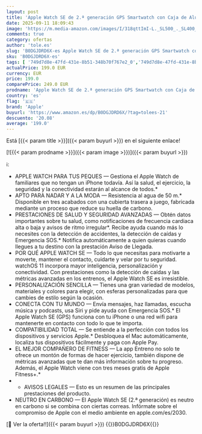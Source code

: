 ```yaml
---
layout: post
title: 'Apple Watch SE de 2.ª generación GPS Smartwatch con Caja de Aluminio en Medianoche de 40 mm y Correa Deportiva Medianoche - Talla M/L. Monitores de entreno y sueño y Resistencia al Agua'
date: 2025-09-11 18:09:43
image: 'https://m.media-amazon.com/images/I/318qttImI-L._SL500_._SL400_.jpg'
comments: true
category: ofertas
author: 'tole.es'
slug: 'B0DGJDRD6X-es Apple Watch SE de 2.ª generación GPS Smartwatch con Caja...'
sku: 'B0DGJDRD6X-es'
tags: [ '749d7d8e-47fd-431e-8b51-348b70f767e2_0','749d7d8e-47fd-431e-8b51-348b70f767e2_9801','Arborist Merchandising Root','Electrónica','Self Service','Smartwatches','Special Features Stores','Tecnología para vestir','Wireless Category page - Wearables','apple','🇪🇸', ]
actualPrice: 199.0 EUR
currency: EUR
price: 199.0
comparePrice: 249.0 EUR
prodname: 'Apple Watch SE de 2.ª generación GPS Smartwatch con Caja de Aluminio en Medianoche de 40 mm y Correa Deportiva Medianoche - Talla M/L. Monitores de entreno y sueño y Resistencia al Agua'
country: 'es'
flag: '🇪🇸'
brand: 'Apple'
buyurl: 'https://www.amazon.es/dp/B0DGJDRD6X/?tag=tolees-21'
descuento: '20.08'
average: '199.0'
---
```


Está [{{< param title >}}]({{< param buyurl >}}) en el siguiente enlace!

[![{{< param prodname >}}]({{< param image >}})]({{< param buyurl >}})

ℹ️:

- APPLE WATCH PARA TUS PEQUES — Gestiona el Apple Watch de familiares que no tengan un iPhone todavía. Así la salud, el ejercicio, la seguridad y la conectividad estarán al alcance de todos.*
- APTO PARA NADAR Y A LA MODA — Resistencia al agua de 50 m.* Disponible en tres acabados con una cubierta trasera a juego, fabricada mediante un proceso que reduce su huella de carbono.
- PRESTACIONES DE SALUD Y SEGURIDAD AVANZADAS — Obtén datos importantes sobre tu salud, como notificaciones de frecuencia cardiaca alta o baja y avisos de ritmo irregular*. Recibe ayuda cuando más lo necesites con la detección de accidentes, la detección de caídas y Emergencia SOS.* Notifica automáticamente a quien quieras cuando llegues a tu destino con la prestación Aviso de Llegada.
- POR QUÉ APPLE WATCH SE — Todo lo que necesitas para motivarte a moverte, mantener el contacto, cuidarte y velar por tu seguridad. watchOS 11 incorpora mayor inteligencia, personalización y conectividad. Con prestaciones como la detección de caídas y las métricas avanzadas en los entrenos, el Apple Watch SE es irresistible.
- PERSONALIZACIÓN SENCILLA — Tienes una gran variedad de modelos, materiales y colores para elegir, con esferas personalizadas para que cambies de estilo según la ocasión.
- CONECTA CON TU MUNDO — Envía mensajes, haz llamadas, escucha música y podcasts, usa Siri y pide ayuda con Emergencia SOS.* El Apple Watch SE (GPS) funciona con tu iPhone o una red wifi para mantenerte en contacto con todo lo que te importa.
- COMPATIBILIDAD TOTAL — Se entiende a la perfección con todos los dispositivos y servicios Apple.* Desbloquea el Mac automáticamente, localiza tus dispositivos fácilmente y paga con Apple Pay.
- EL MEJOR COMPAÑERO DE FITNESS — La app Entreno no solo te ofrece un montón de formas de hacer ejercicio, también dispone de métricas avanzadas que te dan más información sobre tu progreso. Además, el Apple Watch viene con tres meses gratis de Apple Fitness+.*
- * AVISOS LEGALES — Esto es un resumen de las principales prestaciones del producto.
- NEUTRO EN CARBONO — El Apple Watch SE (2.ª generación) es neutro en carbono si se combina con ciertas correas. Infórmate sobre el compromiso de Apple con el medio ambiente en apple.com/es/2030.

[🛒 Ver la oferta!!]({{< param buyurl >}})
{{<world>}}B0DGJDRD6X{{</world>}}
